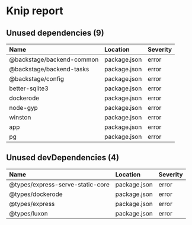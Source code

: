 # Knip report

## Unused dependencies (9)

| Name                      | Location     | Severity |
| :------------------------ | :----------- | :------- |
| @backstage/backend-common | package.json | error    |
| @backstage/backend-tasks  | package.json | error    |
| @backstage/config         | package.json | error    |
| better-sqlite3            | package.json | error    |
| dockerode                 | package.json | error    |
| node-gyp                  | package.json | error    |
| winston                   | package.json | error    |
| app                       | package.json | error    |
| pg                        | package.json | error    |

## Unused devDependencies (4)

| Name                             | Location     | Severity |
| :------------------------------- | :----------- | :------- |
| @types/express-serve-static-core | package.json | error    |
| @types/dockerode                 | package.json | error    |
| @types/express                   | package.json | error    |
| @types/luxon                     | package.json | error    |
